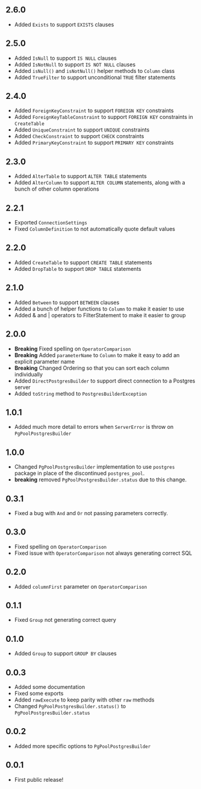 ## 2.6.0

- Added `Exists` to support `EXISTS` clauses

## 2.5.0

- Added `IsNull` to support `IS NULL` clauses
- Added `IsNotNull` to support `IS NOT NULL` clauses
- Added `isNull()` and `isNotNull()` helper methods to `Column` class
- Added `TrueFilter` to support unconditional `TRUE` filter statements

## 2.4.0

- Added `ForeignKeyConstraint` to support `FOREIGN KEY` constraints
- Added `ForeignKeyTableConstraint` to support `FOREIGN KEY` constraints in `CreateTable`
- Added `UniqueConstraint` to support `UNIQUE` constraints
- Added `CheckConstraint` to support `CHECK` constraints
- Added `PrimaryKeyConstraint` to support `PRIMARY KEY` constraints

## 2.3.0

- Added `AlterTable` to support `ALTER TABLE` statements
- Added `AlterColumn` to support `ALTER COLUMN` statements, along with a bunch of other column operations

## 2.2.1

- Exported `ConnectionSettings`
- Fixed `ColumnDefinition` to not automatically quote default values

## 2.2.0

- Added `CreateTable` to support `CREATE TABLE` statements
- Added `DropTable` to support `DROP TABLE` statements

## 2.1.0

- Added `Between` to support `BETWEEN` clauses
- Added a bunch of helper functions to `Column` to make it easier to use
- Added & and | operators to FilterStatement to make it easier to group

## 2.0.0

- **Breaking** Fixed spelling on `OperatorComparison`
- **Breaking** Added `parameterName` to `Column` to make it easy to add an explicit parameter name
- **Breaking** Changed Ordering so that you can sort each column individually
- Added `DirectPostgresBuilder` to support direct connection to a Postgres server
- Added `toString` method to `PostgresBuilderException`

## 1.0.1

- Added much more detail to errors when `ServerError` is throw on `PgPoolPostgresBuilder`

## 1.0.0

- Changed `PgPoolPostgresBuilder` implementation to use `postgres` package in place of the discontinued `postgres_pool`.
- **breaking** removed `PgPoolPostgresBuilder.status` due to this change.

## 0.3.1

- Fixed a bug with `And` and `Or` not passing parameters correctly.

## 0.3.0

- Fixed spelling on `OperatorComparison`
- Fixed issue with `OperatorComparison` not always generating correct SQL

## 0.2.0

- Added `columnFirst` parameter on `OperatorComparison`

## 0.1.1

- Fixed `Group` not generating correct query

## 0.1.0

- Added `Group` to support `GROUP BY` clauses

## 0.0.3

- Added some documentation
- Fixed some exports
- Added `rawExecute` to keep parity with other `raw` methods
- Changed `PgPoolPostgresBuilder.status()` to `PgPoolPostgresBuilder.status`

## 0.0.2

- Added more specific options to `PgPoolPostgresBuilder`

## 0.0.1

- First public release!

